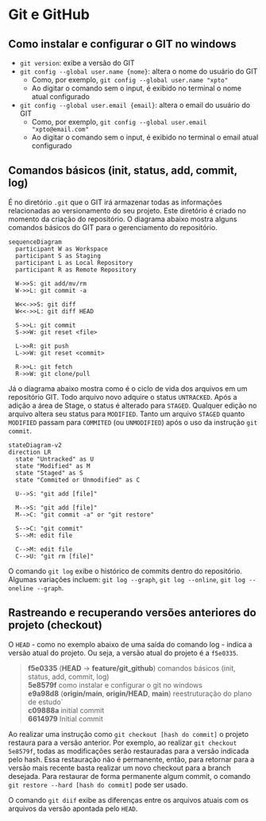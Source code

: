 # Git e GitHub

## Como instalar e configurar o GIT no windows

- `git version`: exibe a versão do GIT
- `git config --global user.name {nome}`: altera o nome do usuário do GIT
  - Como, por exemplo, `git config --global user.name "xpto"`
  - Ao digitar o comando sem o input, é exibido no terminal o nome atual configurado
- `git config --global user.email {email}`: altera o email do usuário do GIT
  - Como, por exemplo, `git config --global user.email "xpto@email.com"`
  - Ao digitar o comando sem o input, é exibido no terminal o email atual configurado

## Comandos básicos (init, status, add, commit, log)

É no diretório `.git` que o GIT irá armazenar todas as informações relacionadas ao versionamento do seu projeto. Este diretório é criado no momento da criação do repositório. O diagrama abaixo mostra alguns comandos básicos do GIT para o gerenciamento do repositório.

```mermaid
sequenceDiagram
  participant W as Workspace
  participant S as Staging
  participant L as Local Repository
  participant R as Remote Repository

  W->>S: git add/mv/rm
  W->>L: git commit -a

  W<<->>S: git diff
  W<<->>L: git diff HEAD

  S->>L: git commit
  S->>W: git reset <file>

  L->>R: git push
  L->>W: git reset <commit>

  R->>L: git fetch
  R->>W: git clone/pull
```

Já o diagrama abaixo mostra como é o ciclo de vida dos arquivos em um repositório GIT. Todo arquivo novo adquire o status `UNTRACKED`. Após a adição a área de Stage, o status é alterado para `STAGED`. Qualquer edição no arquivo altera seu status para `MODIFIED`. Tanto um arquivo `STAGED` quanto `MODIFIED` passam para `COMMITED` (ou `UNMODIFIED`) após o uso da instrução `git commit`.

```mermaid
stateDiagram-v2
direction LR
  state "Untracked" as U
  state "Modified" as M
  state "Staged" as S
  state "Commited or Unmodified" as C

  U-->S: "git add [file]"
  
  M-->S: "git add [file]"
  M-->C: "git commit -a" or "git restore"

  S-->C: "git commit"
  S-->M: edit file

  C-->M: edit file
  C-->U: "git rm [file]"
```

O comando `git log` exibe o histórico de commits dentro do repositório. Algumas variações incluem: `git log --graph`, `git log --online`, `git log --oneline --graph`.

## Rastreando e recuperando versões anteriores do projeto (checkout)

O `HEAD` - como no exemplo abaixo de uma saída do comando log - indica a versão atual do projeto. Ou seja, a versão atual do projeto é a `f5e0335`.

>
> **f5e0335** (**HEAD** -> **feature/git_github**) comandos básicos (init, status, add, commit, log)  
> **5e8579f** como instalar e configurar o git no windows  
> **e9a98d8** (**origin/main**, **origin/HEAD**, **main**) reestruturação do plano de estudo`  
> **c09888a** initial commit  
> **6614979** Initial commit
>

Ao realizar uma instrução como `git checkout [hash do commit]` o projeto restaura para a versão anterior. Por exemplo, ao realizar `git checkout 5e8579f`, todas as modificações serão restauradas para a versão indicada pelo hash. Essa restauração não é permanente, então, para retornar para a versão mais recente basta realizar um novo checkout para a branch desejada. Para restaurar de forma permanente algum commit, o comando `git restore --hard [hash do commit]` pode ser usado.

O comando `git diif` exibe as diferenças entre os arquivos atuais com os arquivos da versão apontada pelo `HEAD`.
